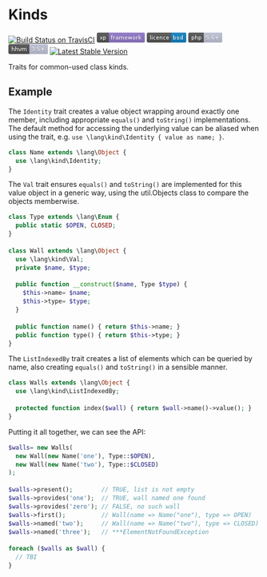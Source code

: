 Kinds
=====

[![Build Status on TravisCI](https://secure.travis-ci.org/xp-forge/kinds.svg)](http://travis-ci.org/xp-forge/kinds)
[![XP Framework Module](https://raw.githubusercontent.com/xp-framework/web/master/static/xp-framework-badge.png)](https://github.com/xp-framework/core)
[![BSD Licence](https://raw.githubusercontent.com/xp-framework/web/master/static/licence-bsd.png)](https://github.com/xp-framework/core/blob/master/LICENCE.md)
[![Required PHP 5.6+](https://raw.githubusercontent.com/xp-framework/web/master/static/php-5_6plus.png)](http://php.net/)
[![Required HHVM 3.5+](https://raw.githubusercontent.com/xp-framework/web/master/static/hhvm-3_5plus.png)](http://hhvm.com/)
[![Latest Stable Version](https://poser.pugx.org/xp-forge/kinds/version.png)](https://packagist.org/packages/xp-forge/kinds)

Traits for common-used class kinds.

Example
-------
The `Identity` trait creates a value object wrapping around exactly one member, including appropriate `equals()` and `toString()` implementations. The default method for accessing the underlying value can be aliased when using the trait, e.g. `use \lang\kind\Identity { value as name; }`.

```php
class Name extends \lang\Object {
  use \lang\kind\Identity;
}
```

The `Val` trait ensures `equals()` and `toString()` are implemented for this value object in a generic way, using the util.Objects class to compare the objects memberwise. 

```php
class Type extends \lang\Enum {
  public static $OPEN, CLOSED;
}

class Wall extends \lang\Object {
  use \lang\kind\Val;
  private $name, $type;

  public function __construct($name, Type $type) {
    $this->name= $name;
    $this->type= $type;
  }

  public function name() { return $this->name; }
  public function type() { return $this->type; }
}
```

The `ListIndexedBy` trait creates a list of elements which can be queried by name, also creating `equals()` and `toString()` in a sensible manner.

```php
class Walls extends \lang\Object {
  use \lang\kind\ListIndexedBy;

  protected function index($wall) { return $wall->name()->value(); }
}
```

Putting it all together, we can see the API:

```php
$walls= new Walls(
  new Wall(new Name('one'), Type::$OPEN),
  new Wall(new Name('two'), Type::$CLOSED)
);

$walls->present();        // TRUE, list is not empty
$walls->provides('one');  // TRUE, wall named one found
$walls->provides('zero'); // FALSE, no such wall
$walls->first();          // Wall(name => Name("one"), type => OPEN)
$walls->named('two');     // Wall(name => Name("two"), type => CLOSED)
$walls->named('three');   // ***ElementNotFoundException

foreach ($walls as $wall) {
  // TBI
}
```